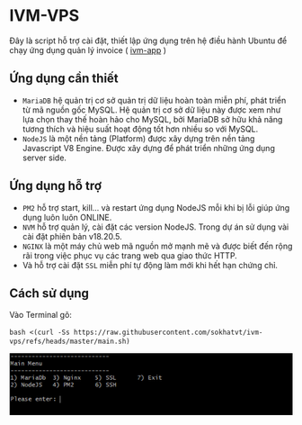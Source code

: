 
# IVM-VPS

Đây là script hỗ trợ cài đặt, thiết lập ứng dụng trên hệ điều hành Ubuntu để chạy ứng dụng quản lý invoice ( [ivm-app](https://github.com/sokhatvt/ivm-app) )

## Ứng dụng cần thiết
- `MariaDB` hệ quản trị cơ sở quản trị dữ liệu hoàn toàn miễn phí, phát triển từ mã nguồn gốc MySQL. Hệ quản trị cơ sở dữ liệu này được xem như lựa chọn thay thế hoàn hảo cho MySQL, bởi MariaDB sở hữu khả năng tương thích và hiệu suất hoạt động tốt hơn nhiều so với MySQL.
- `NodeJS` là một nền tảng (Platform) được xây dựng trên nền tảng Javascript V8 Engine. Được xây dựng để phát triển những ứng dụng server side.
## Ứng dụng hỗ trợ
- `PM2` hỗ trợ start, kill... và restart ứng dụng NodeJS mỗi khi bị lỗi giúp ứng dụng luôn luôn ONLINE.
- `NVM` hỗ trợ quản lý, cài đặt các version NodeJS. Trong dự án sử dụng vài cài đặt phiên bản v18.20.5.
- `NGINX` là một máy chủ web mã nguồn mở mạnh mẽ và được biết đến rộng rãi trong việc phục vụ các trang web qua giao thức HTTP.
- Và hỗ trợ cài đặt `SSL` miễn phí tự động làm mới khi hết hạn chứng chỉ.
## Cách sử dụng
Vào Terminal gõ:
```
bash <(curl -Ss https://raw.githubusercontent.com/sokhatvt/ivm-vps/refs/heads/master/main.sh)
```
![](./img/main_menu.png)